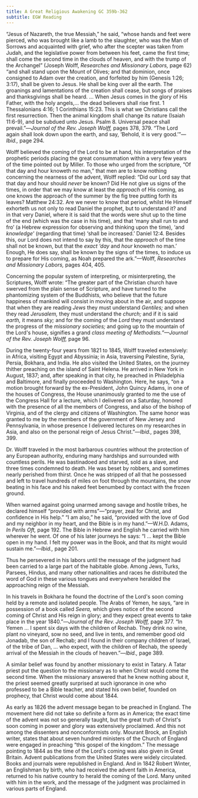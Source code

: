 ```yaml
---
title: A Great Religious Awakening GC 359b-362
subtitle: EGW Reading
---
```


“Jesus of Nazareth, the true Messiah,” he said, “whose hands and feet were pierced, who was brought like a lamb to the slaughter, who was the Man of Sorrows and acquainted with grief, who after the scepter was taken from Judah, and the legislative power from between his feet, came the first time; shall come the second time in the clouds of heaven, and with the trump of the Archangel” (Joseph Wolff, _Researches and Missionary Labors,_ page 62) “and shall stand upon the Mount of Olives; and that dominion, once consigned to Adam over the creation, and forfeited by him (Genesis 1:26; 3:17), shall be given to Jesus. He shall be king over all the earth. The groanings and lamentations of the creation shall cease, but songs of praises and thanksgivings shall be heard. ... When Jesus comes in the glory of His Father, with the holy angels,... the dead believers shall rise first. 1 Thessalonians 4:16; 1 Corinthians 15:23. This is what we Christians call the first resurrection. Then the animal kingdom shall change its nature (Isaiah 11:6-9), and be subdued unto Jesus. Psalm 8. Universal peace shall prevail.”—_Journal of the Rev. Joseph Wolff,_ pages 378, 379. “The Lord again shall look down upon the earth, and say, ‘Behold, it is very good.’”—_Ibid.,_ page 294.

Wolff believed the coming of the Lord to be at hand, his interpretation of the prophetic periods placing the great consummation within a very few years of the time pointed out by Miller. To those who urged from the scripture, “Of that day and hour knoweth no man,” that men are to know nothing concerning the nearness of the advent, Wolff replied: “Did our Lord say that that day and hour should _never_ be known? Did He not give us signs of the times, in order that we may know at least the _approach_ of His coming, as one knows the approach of the summer by the fig tree putting forth its leaves? Matthew 24:32. Are we never to know that period, whilst He Himself exhorteth us not only to read Daniel the prophet, but to understand it? and in that very Daniel, where it is said that the words were shut up to the time of the end (which was the case in his time), and that ‘many shall run to and fro’ (a Hebrew expression for observing and thinking upon the time), ‘and _knowledge'_ (regarding that time) ‘shall be increased.’ Daniel 12:4. Besides this, our Lord does not intend to say by this, that the _approach_ of the time shall not be known, but that the _exact ‘day_ and _hour_ knoweth no man.’ Enough, He does say, shall be known by the signs of the times, to induce us to prepare for His coming, as Noah prepared the ark.”—Wolff, _Researches and Missionary Labors,_ pages 404, 405.

Concerning the popular system of interpreting, or misinterpreting, the Scriptures, Wolff wrote: “The greater part of the Christian church have swerved from the plain sense of Scripture, and have turned to the phantomizing system of the Buddhists, who believe that the future happiness of mankind will consist in moving about in the air, and suppose that when they are reading _Jews_ they must understand _Gentiles;_ and when they read _Jerusalem,_ they must understand the _church;_ and if it is said _earth,_ it means _sky;_ and for the coming of the _Lord_ they must understand the progress of the _missionary societies;_ and going up to the mountain of the Lord's house, signifies a grand _class meeting of Methodists.”—Journal of the Rev. Joseph Wolff,_ page 96.

During the twenty-four years from 1821 to 1845, Wolff traveled extensively: in Africa, visiting Egypt and Abyssinia; in Asia, traversing Palestine, Syria, Persia, Bokhara, and India. He also visited the United States, on the journey thither preaching on the island of Saint Helena. He arrived in New York in August, 1837; and, after speaking in that city, he preached in Philadelphia and Baltimore, and finally proceeded to Washington. Here, he says, “on a motion brought forward by the ex-President, John Quincy Adams, in one of the houses of Congress, the House unanimously granted to me the use of the Congress Hall for a lecture, which I delivered on a Saturday, honored with the presence of all the members of Congress, and also of the bishop of Virginia, and of the clergy and citizens of Washington. The same honor was granted to me by the members of the government of New Jersey and Pennsylvania, in whose presence I delivered lectures on my researches in Asia, and also on the personal reign of Jesus Christ.”—_Ibid.,_ pages 398, 399.

Dr. Wolff traveled in the most barbarous countries without the protection of any European authority, enduring many hardships and surrounded with countless perils. He was bastinadoed and starved, sold as a slave, and three times condemned to death. He was beset by robbers, and sometimes nearly perished from thirst. Once he was stripped of all that he possessed and left to travel hundreds of miles on foot through the mountains, the snow beating in his face and his naked feet benumbed by contact with the frozen ground.

When warned against going unarmed among savage and hostile tribes, he declared himself “provided with arms”—“prayer, zeal for Christ, and confidence in His help.” “I am also,” he said, “provided with the love of God and my neighbor in my heart, and the Bible is in my hand.”—W.H.D. Adams, _In Perils Oft,_ page 192. The Bible in Hebrew and English he carried with him wherever he went. Of one of his later journeys he says: “I ... kept the Bible open in my hand. I felt my power was in the Book, and that its might would sustain me.”—_Ibid.,_ page 201.

Thus he persevered in his labors until the message of the judgment had been carried to a large part of the habitable globe. Among Jews, Turks, Parsees, Hindus, and many other nationalities and races he distributed the word of God in these various tongues and everywhere heralded the approaching reign of the Messiah.

In his travels in Bokhara he found the doctrine of the Lord's soon coming held by a remote and isolated people. The Arabs of Yemen, he says, “are in possession of a book called _Seera,_ which gives notice of the second coming of Christ and His reign in glory; and they expect great events to take place in the year 1840.”—_Journal of the Rev. Joseph Wolff,_ page 377. “In Yemen ... I spent six days with the children of Rechab. They drink no wine, plant no vineyard, sow no seed, and live in tents, and remember good old Jonadab, the son of Rechab; and I found in their company children of Israel, of the tribe of Dan, ... who expect, with the children of Rechab, the speedy arrival of the Messiah in the clouds of heaven.”—_Ibid.,_ page 389.

A similar belief was found by another missionary to exist in Tatary. A Tatar priest put the question to the missionary as to when Christ would come the second time. When the missionary answered that he knew nothing about it, the priest seemed greatly surprised at such ignorance in one who professed to be a Bible teacher, and stated his own belief, founded on prophecy, that Christ would come about 1844.

As early as 1826 the advent message began to be preached in England. The movement here did not take so definite a form as in America; the exact time of the advent was not so generally taught, but the great truth of Christ's soon coming in power and glory was extensively proclaimed. And this not among the dissenters and nonconformists only. Mourant Brock, an English writer, states that about seven hundred ministers of the Church of England were engaged in preaching “this gospel of the kingdom.” The message pointing to 1844 as the time of the Lord's coming was also given in Great Britain. Advent publications from the United States were widely circulated. Books and journals were republished in England. And in 1842 Robert Winter, an Englishman by birth, who had received the advent faith in America, returned to his native country to herald the coming of the Lord. Many united with him in the work, and the message of the judgment was proclaimed in various parts of England.